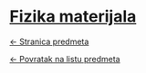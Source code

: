 # [Fizika materijala](https://www.github.com/studosi-fer/MMFUEI)
[<- Stranica predmeta](https://www.fer.unizg.hr/predmet/fizmat_a)

[<- Povratak na listu predmeta](https://www.github.com/studosi/FER)
